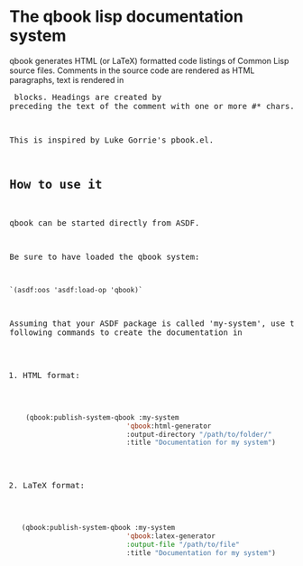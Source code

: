 # The qbook lisp documentation system

qbook generates HTML (or LaTeX) formatted code listings of Common
Lisp source files. Comments in the source code are rendered as HTML
paragraphs, text is rendered in <pre> blocks. Headings are
created by preceding the text of the comment with one or more #\*
chars.

This is inspired by Luke Gorrie's pbook.el.


## How to use it

qbook can be started directly from ASDF.

Be sure to have loaded the qbook system:

    `(asdf:oos 'asdf:load-op 'qbook)`

Assuming that your ASDF package is called 'my-system', use the following
commands to create the documentation in

1) HTML format:

```lisp
    (qbook:publish-system-qbook :my-system
                             'qbook:html-generator
                             :output-directory "/path/to/folder/"
                             :title "Documentation for my system")
```                             

2) LaTeX format:

```lisp
   (qbook:publish-system-qbook :my-system
                             'qbook:latex-generator
                             :output-file "/path/to/file"
                             :title "Documentation for my system")
```                   

